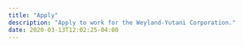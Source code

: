 ```yaml
---
title: "Apply"
description: "Apply to work for the Weyland-Yutani Corporation."
date: 2020-03-13T12:02:25-04:00
---
```

